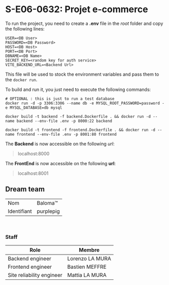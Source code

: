 # S-E06-0632: Projet e-commerce

To run the project, you need to create a **.env** file in the *root* folder and copy the following lines:
```text
USER=<DB User>
PASSWORD=<DB Password>
HOST=<DB Host>
PORT=<DB Port>
DBNAME=<DB Name>
SECRET_KEY=<random key for auth service>
VITE_BACKEND_URL=<Backend Url>
```
This file will be used to stock the environment variables and pass them to the ```docker run```.

To build and run it, you just need to execute the following commands:
```shell
# OPTIONAL : this is just to run a test database
docker run -d -p 3306:3306 --name db -e MYSQL_ROOT_PASSWORD=password -e MYSQL_DATABASE=db mysql

docker build -t backend -f backend.Dockerfile . && docker run -d --name backend --env-file .env -p 8000:22 backend

docker build -t frontend -f frontend.Dockerfile . && docker run -d --name frontend --env-file .env -p 8001:80 frontend
```
The **Backend** is now accessible on the following *url*:
> localhost:8000

The **FrontEnd** is now accessible on the following **url**:
> localhost:8001

## Dream team

|             |            |
| ----------- | ---------- |
| Nom         | Baloma™    |
| Identifiant | purplepig  | 🐷

<br>

### Staff


| Role                      | Membre          |
| ------------------------- | --------------- |
| Backend engineer          | Lorenzo LA MURA |
| Frontend engineer         | Bastien MEFFRE  |
| Site reliability engineer | Mattia LA MURA  |
